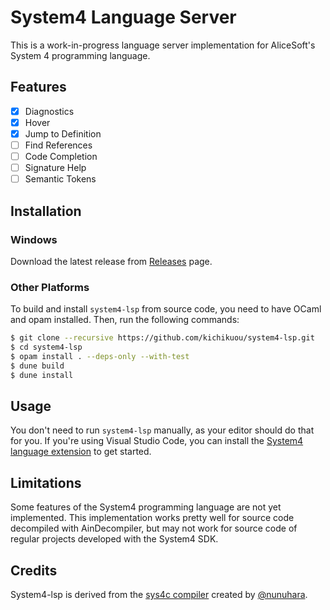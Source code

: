 # System4 Language Server

This is a work-in-progress language server implementation for AliceSoft's
System 4 programming language.

## Features

- [x] Diagnostics
- [x] Hover
- [x] Jump to Definition
- [ ] Find References
- [ ] Code Completion
- [ ] Signature Help
- [ ] Semantic Tokens

## Installation

### Windows

Download the latest release from [Releases](https://github.com/kichikuou/system4-lsp/releases) page.

### Other Platforms

To build and install `system4-lsp` from source code, you need to have OCaml and
opam installed. Then, run the following commands:

```sh
$ git clone --recursive https://github.com/kichikuou/system4-lsp.git
$ cd system4-lsp
$ opam install . --deps-only --with-test
$ dune build
$ dune install
```

## Usage

You don't need to run `system4-lsp` manually, as your editor should do that for
you. If you're using Visual Studio Code, you can install the
[System4 language extension](https://marketplace.visualstudio.com/items?itemName=kichikuou.system4)
to get started.

## Limitations

Some features of the System4 programming language are not yet implemented.
This implementation works pretty well for source code decompiled with
AinDecompiler, but may not work for source code of regular projects developed
with the System4 SDK.

## Credits

System4-lsp is derived from the
[sys4c compiler](https://github.com/nunuhara/sys4c) created by
[@nunuhara](https://github.com/nunuhara).
